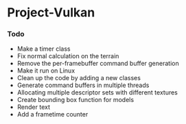 # Project-Vulkan

### Todo
- Make a timer class
- Fix normal calculation on the terrain
- Remove the per-framebuffer command buffer generation
- Make it run on Linux
- Clean up the code by adding a new classes
- Generate command buffers in multiple threads
- Allocating multiple descriptor sets with different textures
- Create bounding box function for models
- Render text
- Add a frametime counter
